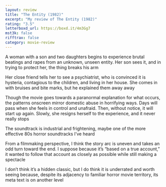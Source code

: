 ```yaml
---
layout: review
title: "The Entity (1982)"
excerpt: "My review of The Entity (1982)"
rating: "3.5"
letterboxd_url: https://boxd.it/4m3Gg7
mst3k: false
rifftrax: false
category: movie-review
---
```


A woman with a son and two daughters begins to experience brutal beatings and rapes from an unknown, unseen entity. Her son sees it, and in trying to protect her, the thing breaks his arm

Her close friend tells her to see a psychiatrist, who is convinced it is hysteria, contagious to the children, and living in her house. She comes in with bruises and bite marks, but he explained them away away

Though the movie goes towards a paranormal explanation for what occurs, the patterns onscreen mirror domestic abuse in horrifying ways. Days will pass when she feels in control and unafraid. Then, without notice, it will start up again. Slowly, she resigns herself to the experience, and it never really stops

The soundtrack is industrial and frightening, maybe one of the more effective 80s horror soundtracks I’ve heard

From a filmmaking perspective, I think the story arc is uneven and takes an odd turn toward the end. I suppose because it’s “based on a true account,” it wanted to follow that account as closely as possible while still making a spectacle

I don’t think it’s a hidden classic, but I do think it is underrated and worth seeing because, despite its adjacency to familiar horror movie territory, its meta text is on another level
